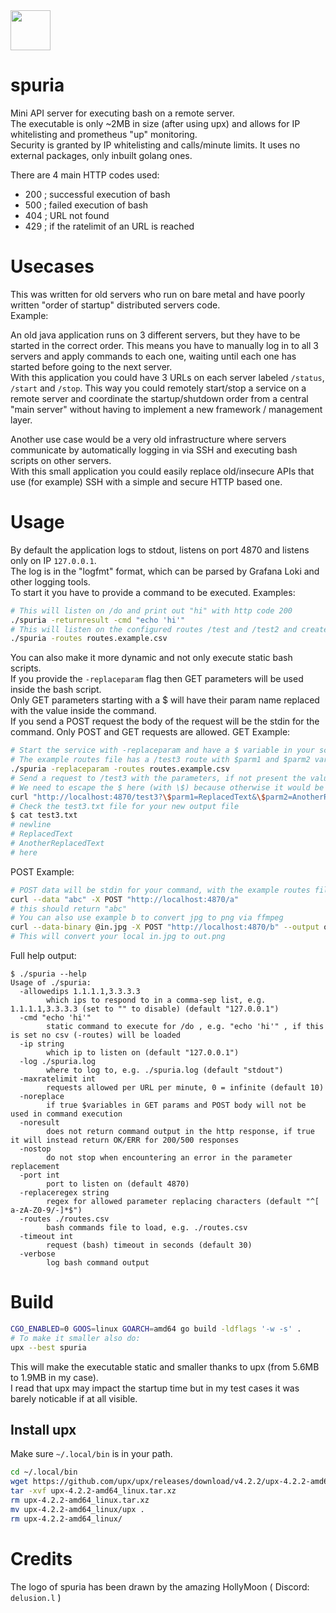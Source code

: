 <img src="https://luctus.at/logos/spuria.png" width="64" />

# spuria

Mini API server for executing bash on a remote server.  
The executable is only ~2MB in size (after using upx) and allows for IP whitelisting and prometheus "up" monitoring.  
Security is granted by IP whitelisting and calls/minute limits. It uses no external packages, only inbuilt golang ones.

There are 4 main HTTP codes used:

 - 200 ; successful execution of bash
 - 500 ; failed execution of bash
 - 404 ; URL not found
 - 429 ; if the ratelimit of an URL is reached


# Usecases

This was written for old servers who run on bare metal and have poorly written "order of startup" distributed servers code.  
Example:

An old java application runs on 3 different servers, but they have to be started in the correct order. This means you have to manually log in to all 3 servers and apply commands to each one, waiting until each one has started before going to the next server.  
With this application you could have 3 URLs on each server labeled `/status`, `/start` and `/stop`. This way you could remotely start/stop a service on a remote server and coordinate the startup/shutdown order from a central "main server" without having to implement a new framework / management layer.

Another use case would be a very old infrastructure where servers communicate by automatically logging in via SSH and executing bash scripts on other servers.  
With this small application you could easily replace old/insecure APIs that use (for example) SSH with a simple and secure HTTP based one.


# Usage

By default the application logs to stdout, listens on port 4870 and listens only on IP `127.0.0.1`.   
The log is in the "logfmt" format, which can be parsed by Grafana Loki and other logging tools.  
To start it you have to provide a command to be executed. Examples:  

```bash
# This will listen on /do and print out "hi" with http code 200
./spuria -returnresult -cmd "echo 'hi'"
# This will listen on the configured routes /test and /test2 and create files if accessed
./spuria -routes routes.example.csv
```

You can also make it more dynamic and not only execute static bash scripts.  
If you provide the `-replaceparam` flag then GET parameters will be used inside the bash script.  
Only GET parameters starting with a $ will have their param name replaced with the value inside the command.  
If you send a POST request the body of the request will be the stdin for the command.
Only POST and GET requests are allowed.
GET Example:

```bash
# Start the service with -replaceparam and have a $ variable in your script
# The example routes file has a /test3 route with $parm1 and $parm2 variables
./spuria -replaceparam -routes routes.example.csv
# Send a request to /test3 with the parameters, if not present the values won't be replaced
# We need to escape the $ here (with \$) because otherwise it would be replaced before execution, in your browser you wouldn't need the forwardslashes
curl "http://localhost:4870/test3?\$parm1=ReplacedText&\$parm2=AnotherReplacedText"
# Check the test3.txt file for your new output file
$ cat test3.txt
# newline
# ReplacedText
# AnotherReplacedText
# here
```

POST Example:

```bash
# POST data will be stdin for your command, with the example routes file you can test it with /a
curl --data "abc" -X POST "http://localhost:4870/a"
# this should return "abc"
# You can also use example b to convert jpg to png via ffmpeg
curl --data-binary @in.jpg -X POST "http://localhost:4870/b" --output out.png
# This will convert your local in.jpg to out.png
```

Full help output:

```
$ ./spuria --help
Usage of ./spuria:
  -allowedips 1.1.1.1,3.3.3.3
        which ips to respond to in a comma-sep list, e.g. 1.1.1.1,3.3.3.3 (set to "" to disable) (default "127.0.0.1")
  -cmd "echo 'hi'"
        static command to execute for /do , e.g. "echo 'hi'" , if this is set no csv (-routes) will be loaded
  -ip string
        which ip to listen on (default "127.0.0.1")
  -log ./spuria.log
        where to log to, e.g. ./spuria.log (default "stdout")
  -maxratelimit int
        requests allowed per URL per minute, 0 = infinite (default 10)
  -noreplace
        if true $variables in GET params and POST body will not be used in command execution
  -noresult
        does not return command output in the http response, if true it will instead return OK/ERR for 200/500 responses
  -nostop
        do not stop when encountering an error in the parameter replacement
  -port int
        port to listen on (default 4870)
  -replaceregex string
        regex for allowed parameter replacing characters (default "^[ a-zA-Z0-9/-]*$")
  -routes ./routes.csv
        bash commands file to load, e.g. ./routes.csv
  -timeout int
        request (bash) timeout in seconds (default 30)
  -verbose
        log bash command output

```


# Build

```bash
CGO_ENABLED=0 GOOS=linux GOARCH=amd64 go build -ldflags '-w -s' .
# To make it smaller also do:
upx --best spuria
```

This will make the executable static and smaller thanks to upx (from 5.6MB to 1.9MB in my case).  
I read that upx may impact the startup time but in my test cases it was barely noticable if at all visible.


## Install upx

Make sure `~/.local/bin` is in your path.

```bash
cd ~/.local/bin
wget https://github.com/upx/upx/releases/download/v4.2.2/upx-4.2.2-amd64_linux.tar.xz
tar -xvf upx-4.2.2-amd64_linux.tar.xz
rm upx-4.2.2-amd64_linux.tar.xz
mv upx-4.2.2-amd64_linux/upx .
rm upx-4.2.2-amd64_linux/
```


# Credits

The logo of spuria has been drawn by the amazing HollyMoon ( Discord: `delusion.l` )
